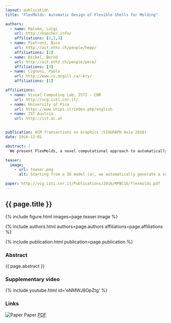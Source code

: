 ```yaml
---
layout: publication
title: "FlexMolds: Automatic Design of Flexible Shells for Molding"

authors: 
  - name: Malomo, Luigi
    url: http://baecher.info/
    affiliations: [1,2,3]
  - name: Pietroni, Nico
    url: http://ait.ethz.ch/people/hepp/
    affiliations: [1]
  - name: Bickel, Bernd
    url: http://ait.ethz.ch/people/pece/
    affiliations: [3]
  - name: Cignoni, Paolo
    url: http://www.cs.mcgill.ca/~kry/
    affiliations: [1]	

affiliations:
  - name: Visual Computing Lab, ISTI - CNR
    url: http://vcg.isti.cnr.it/
  - name: University of Pisa
    url: https://www.unipi.it/index.php/english
  - name: IST Austria
    url: http://ist.ac.at


publication: ACM Transactions on Graphics (SIGGRAPH Asia 2016)
date: 2016-12-01

abstract: |
  We present FlexMolds, a novel computational approach to automatically design flexible, reusable molds that, once 3D printed, allow us to physically fabricate, by means of liquid casting, multiple copies of complex shapes with rich surface details and complex topology. The approach to design such flexible molds is based on a greedy bottom-up search of possible cuts over an object, evaluating for each possible cut the feasibility of the resulting mold. We use a dynamic simulation approach to evaluate candidate molds, providing a heuristic to generate forces that are able to open, detach, and remove a complex mold from the object it surrounds. We have tested the approach with a number of objects with nontrivial shapes and topologies.

teaser:
  image:
    - url: teaser.png
      alt: Starting from a 3D model (a), we automatically generate a set of cuts over its surface that allow the generation of a flexible mold shell (b) that can be 3D printed (c) and used for casting multiple physical copies (d) of the original model.

paper: http://vcg.isti.cnr.it/Publications/2016/MPBC16/flexmolds.pdf
---
```


## {{ page.title }}

{% include figure.html images=page.teaser.image %}

{% include authors.html authors=page.authors affiliations=page.affiliations %}

{% include publication.html publication=page.publication %}

### Abstract

{{ page.abstract }}

### Supplementary video

{% include youtube.html id='eNMWJ8OpZtg' %}

### Links

![Paper](paper.jpg) Paper [PDF]({{page.paper}})

